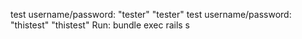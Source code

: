 test username/password: "tester" "tester"
test username/password: "thistest" "thistest"
Run: bundle exec rails s
